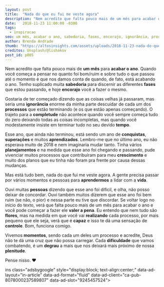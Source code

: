 ```yaml
---
layout: post
title:  "Nada do que eu fui me veste agora"
description: "Nem acredito que falta pouco mais de um mês para acabar o ano. Quando você começa a pensar no quanto foi bom/ruim e sobre tudo o que passou até o momento é que nos damos conta de quando, de fato, está acabando o ano."
date:   2018-11-23 11:00:00 -0300
tags:
  - inspiracao
seo: um mês, acabar o ano, sabedoria, fases, encorajo, ignorância, processos, completude, tempo, conquistas, superações, aprendizados, planejamentos, crescimento, aprendermos, vida, pessoas, flores, realizando, capaz, controle, momentos, dificuldade, degrau, plenitude, valer a pena
author: Brenda Andrade
thumb: "https://altosinsights.com/assets/uploads/2018-11-23-nada-do-que-eu-fui-me-veste-agora.jpg"
creditos: Unsplash/@lishakov
post_id: p005
---
```

Nem acredito que falta pouco mais de **um mês** para **acabar o ano**. Quando você começa a pensar no quanto foi bom/ruim e sobre tudo o que passou até o momento é que nos damos conta de quando, de fato, está acabando o ano. Tenho suplicado muita **sabedoria** para discernir as diferentes **fases** que estou passando, e hoje **encorajo** você a fazer o mesmo.

Gostaria de ter começado dizendo que as coisas velhas já passaram, mas seria uma **ignorância** enorme da minha parte descuidar de cada um dos **processos** que estão terminando (e os que estão apenas começando). O trajeto para a **completude** não acontece quando você sempre começa tudo do zero deixando todas as coisas incompletas, mas quando você modestamente insiste em terminar tudo no seu devido **tempo**.

Esse ano, que ainda não terminou, está sendo um ano de **conquistas**, **superações** e muitos **aprendizados**. Lembro-me que no último ano, eu não esperava muito de 2018 e nem imaginaria mudar tanto. Tinha vários **planejamentos** e na medida que esse ano foi chegando e passando, pude vivenciar muitos processos que contribuíram para meu **crescimento** e muito dos planos que eu tinha não foram pra frente por causa dessas mudanças.

Mas está tudo bem, nada do que fui me veste agora. A gente precisa passar por vários momentos e pessoas para **aprendermos** a lidar com a **vida**.

Ouvi muitas **pessoas** dizendo que esse ano foi difícil, e olha, não posso deixar de concordar. Ouvi também muitos dizerem que esse ano foi bem ruim (se não, o pior) e nessa parte eu tive que discordar. Se voltar logo no início do texto, verá que falta pouco mais de um mês para acabar o ano e você pode começar a fazer ele **valer a pena**. Eu entendo que nem tudo são **flores**, mas na medida em que você vai **realizando** cada processo, por mais pequeno que ele seja, verá que é **capaz** e isso te dá uma sensação de **controle**. Bom, funciona comigo.

Vivemos **momentos**, sendo cada um deles um processo e acredite, Deus não te dá uma cruz que não possa carregar. Cada **dificuldade** que vamos combatendo, é um **degrau** a mais que nos deixará mais próximo de nossa **plenitude**.

Pense nisso. ❤️

ins class="adsbygoogle"
     style="display:block; text-align:center;"
     data-ad-layout="in-article"
     data-ad-format="fluid"
     data-ad-client="ca-pub-8078000237589807"
     data-ad-slot="9245457524"></ins>
<script>
     (adsbygoogle = window.adsbygoogle || []).push({});
</script>

